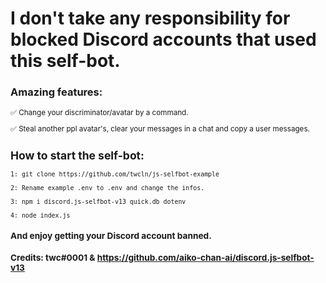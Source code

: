 # I don't take any responsibility for blocked Discord accounts that used this self-bot.
### Amazing features: 
<sub>
✅ Change your discriminator/avatar by a command.

✅ Steal another ppl avatar's, clear your messages in a chat and copy a user messages.
</sub>



## How to start the self-bot:
```
1: git clone https://github.com/twcln/js-selfbot-example

2: Rename example .env to .env and change the infos.

3: npm i discord.js-selfbot-v13 quick.db dotenv

4: node index.js
```
### And enjoy getting your Discord account banned.
### Credits: twc#0001 & https://github.com/aiko-chan-ai/discord.js-selfbot-v13
